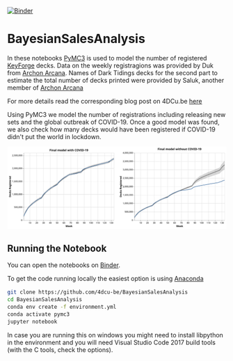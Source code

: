 [![Binder](https://mybinder.org/badge_logo.svg)](https://mybinder.org/v2/gh/4dcu-be/BayesianSalesAnalysis/HEAD)

# BayesianSalesAnalysis


In these notebooks [PyMC3] is used to model the number of registered [KeyForge] decks. Data on the weekly registragions was provided by Duk from [Archon Arcana]. Names of Dark Tidings decks for the second part to estimate the total number of decks printed were provided by Saluk, another member of [Archon Arcana]

For more details read the corresponding blog post on 4DCu.be [here](http://blog.4dcu.be/programming/games/2021/07/04/Bayesian-sales-analysis.html)

Using PyMC3 we model the number of registrations including releasing new sets and the global outbreak of COVID-19. Once a good model was found, we also check how many decks would have been registered if COVID-19 didn't put the world in lockdown.

![Model with and without COVID-19](./altair_output/covid_start_data.svg)


## Running the Notebook

You can open the notebooks on [Binder](https://mybinder.org/v2/gh/4dcu-be/BayesianSalesAnalysis/HEAD).

To get the code running locally the easiest option is using [Anaconda]

```bash
git clone https://github.com/4dcu-be/BayesianSalesAnalysis
cd BayesianSalesAnalysis
conda env create -f environment.yml
conda activate pymc3
jupyter notebook
```

In case you are running this on windows you might need to install libpython in the environment and you will need Visual Studio Code 2017 build tools (with the C tools, check the options).





[PyMC3]: https://docs.pymc.io/
[KeyForge]: https://www.keyforgegame.com/
[Archon Arcana]: https://archonarcana.com/Main_Page
[Anaconda]: https://anaconda.org/
